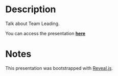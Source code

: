 # Description

Talk about Team Leading.

You can access the presentation __[here](https://matteodipaolo.github.io/TeamLeadingTheArtOfBeingExpendable/#/)__

# Notes

This presentation was bootstrapped with [Reveal.js](https://revealjs.com/#/).
